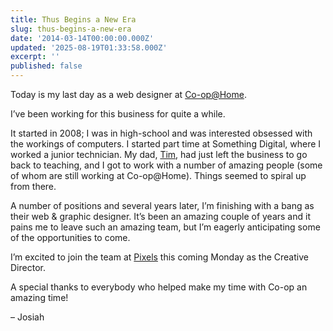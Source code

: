 ```yaml
---
title: Thus Begins a New Era
slug: thus-begins-a-new-era
date: '2014-03-14T00:00:00.000Z'
updated: '2025-08-19T01:33:58.000Z'
excerpt: ''
published: false
---
```

Today is my last day as a web designer at [Co-op@Home](http://www.coopathome.ca).

I’ve been working for this business for quite a while.

It started in 2008; I was in high-school and was interested obsessed with the workings of computers. I started part time at Something Digital, where I worked a junior technician. My dad, [Tim](https://twitter.com/timwiebe), had just left the business to go back to teaching, and I got to work with a number of amazing people (some of whom are still working at Co-op@Home). Things seemed to spiral up from there.

A number of positions and several years later, I’m finishing with a bang as their web & graphic designer. It’s been an amazing couple of years and it pains me to leave such an amazing team, but I’m eagerly anticipating some of the opportunities to come.

I’m excited to join the team at [Pixels](http://pixelsinc.ca/) this coming Monday as the Creative Director.

A special thanks to everybody who helped make my time with Co-op an amazing time!

– Josiah

